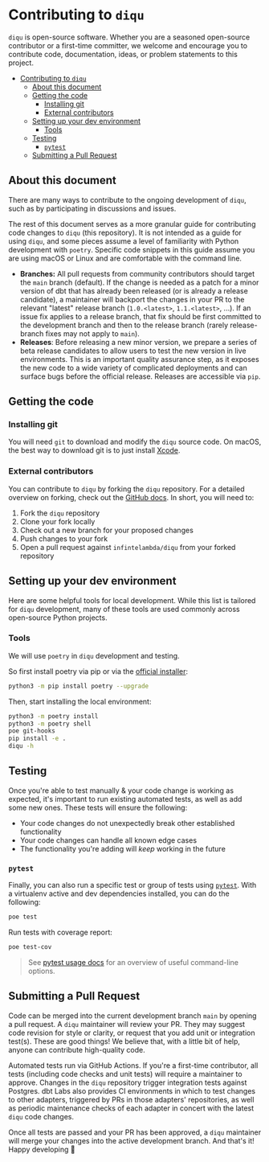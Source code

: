# Contributing to `diqu`

`diqu` is open-source software. Whether you are a seasoned open-source contributor or a first-time committer, we welcome and encourage you to contribute code, documentation, ideas, or problem statements to this project.

- [Contributing to `diqu`](#contributing-to-diqu)
  - [About this document](#about-this-document)
  - [Getting the code](#getting-the-code)
    - [Installing git](#installing-git)
    - [External contributors](#external-contributors)
  - [Setting up your dev environment](#setting-up-your-dev-environment)
    - [Tools](#tools)
  - [Testing](#testing)
    - [`pytest`](#pytest)
  - [Submitting a Pull Request](#submitting-a-pull-request)

## About this document

There are many ways to contribute to the ongoing development of `diqu`, such as by participating in discussions and issues.

The rest of this document serves as a more granular guide for contributing code changes to `diqu` (this repository). It is not intended as a guide for using `diqu`, and some pieces assume a level of familiarity with Python development with `poetry`. Specific code snippets in this guide assume you are using macOS or Linux and are comfortable with the command line.

- **Branches:** All pull requests from community contributors should target the `main` branch (default). If the change is needed as a patch for a minor version of dbt that has already been released (or is already a release candidate), a maintainer will backport the changes in your PR to the relevant "latest" release branch (`1.0.<latest>`, `1.1.<latest>`, ...). If an issue fix applies to a release branch, that fix should be first committed to the development branch and then to the release branch (rarely release-branch fixes may not apply to `main`).
- **Releases**: Before releasing a new minor version, we prepare a series of beta release candidates to allow users to test the new version in live environments. This is an important quality assurance step, as it exposes the new code to a wide variety of complicated deployments and can surface bugs before the official release. Releases are accessible via `pip`.

## Getting the code

### Installing git

You will need `git` to download and modify the `diqu` source code. On macOS, the best way to download git is to just install [Xcode](https://developer.apple.com/support/xcode/).

### External contributors

You can contribute to `diqu` by forking the `diqu` repository. For a detailed overview on forking, check out the [GitHub docs](https://help.github.com/en/articles/fork-a-repo). In short, you will need to:

1. Fork the `diqu` repository
2. Clone your fork locally
3. Check out a new branch for your proposed changes
4. Push changes to your fork
5. Open a pull request against `infintelambda/diqu` from your forked repository

## Setting up your dev environment

Here are some helpful tools for local development. While this list is tailored for `diqu` development, many of these tools are used commonly across open-source Python projects.

### Tools

We will use `poetry` in `diqu` development and testing.

So first install poetry via pip or via the [official installer](https://python-poetry.org/docs/#installing-with-the-official-installer):

```bash
python3 -m pip install poetry --upgrade
```

Then, start installing the local environment:

```bash
python3 -m poetry install
python3 -m poetry shell
poe git-hooks
pip install -e .
diqu -h
```

## Testing

Once you're able to test manually & your code change is working as expected, it's important to run existing automated tests, as well as add some new ones. These tests will ensure the following:

- Your code changes do not unexpectedly break other established functionality
- Your code changes can handle all known edge cases
- The functionality you're adding will _keep_ working in the future

### `pytest`

Finally, you can also run a specific test or group of tests using [`pytest`](https://docs.pytest.org/en/latest/).
With a virtualenv active and dev dependencies installed, you can do the following:

```bash
poe test
```

Run tests with coverage report:

```bash
poe test-cov
```

> See [pytest usage docs](https://docs.pytest.org/en/6.2.x/usage.html) for an overview of useful command-line options.

## Submitting a Pull Request

Code can be merged into the current development branch `main` by opening a pull request. A `diqu` maintainer will review your PR. They may suggest code revision for style or clarity, or request that you add unit or integration test(s). These are good things! We believe that, with a little bit of help, anyone can contribute high-quality code.

Automated tests run via GitHub Actions. If you're a first-time contributor, all tests (including code checks and unit tests) will require a maintainer to approve.
Changes in the `diqu` repository trigger integration tests against Postgres.
dbt Labs also provides CI environments in which to test changes to other adapters, triggered by PRs in those adapters' repositories, as well as periodic maintenance checks of each adapter in concert with the latest `diqu` code changes.

Once all tests are passed and your PR has been approved, a `diqu` maintainer will merge your changes into the active development branch. And that's it! Happy developing :tada:
